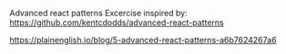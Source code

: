 Advanced react patterns
Excercise inspired by:
https://github.com/kentcdodds/advanced-react-patterns

https://plainenglish.io/blog/5-advanced-react-patterns-a6b7624267a6
